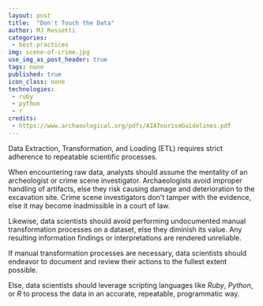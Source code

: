 ```yaml
---
layout: post
title:  "Don't Touch the Data"
author: MJ Rossetti
categories:
 - best-practices
img: scene-of-crime.jpg
use_img_as_post_header: true
tags: none
published: true
icon_class: none
technologies:
 - ruby
 - python
 - r
credits:
 - https://www.archaeological.org/pdfs/AIATourismGuidelines.pdf
---
```


<!--
![a photo of one crime scene investigator putting on white gloves while the other takes pictures](http://www.itsgov.com/wp-content/uploads/2014/01/The-Science-Of-Crime-Scene-Forensics-A-Detailed-Overview.jpg)
-->

Data Extraction, Transformation, and Loading (ETL) requires strict adherence to repeatable scientific processes.

When encountering raw data, analysts should assume the mentality of an archeologist or crime scene investigator. Archaeologists avoid improper handling of artifacts, else they risk causing damage and deterioration to the excavation site. Crime scene investigators don't tamper with the evidence, else it may become inadmissible in a court of law.

Likewise, data scientists should avoid performing undocumented manual transformation processes on a dataset, else they diminish its value. Any resulting information findings or interpretations are rendered unreliable.

If manual transformation processes are necessary, data scientists should endeavor to document and review their actions to the fullest extent possible.

Else, data scientists should leverage scripting languages like *Ruby*, *Python*, or *R* to process the data in an accurate, repeatable, programmatic way.
